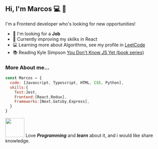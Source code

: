## Hi, I'm Marcos 💻 👋

I'm a Frontend developer who's looking for new opportunities!

- 🔭 I'm looking for a **Job** 
- 🌱 Currently improving my skilks in React
- 💻 Learning more about Algorithms, see my profile in [LeetCode](https://leetcode.com/Marcos-Coca/) 
- 📚 Reading Kyle Simpson [You Don't Know JS Yet (book series)](https://github.com/getify/You-Dont-Know-JS) 

### More About me...

```javascript
const Marcos = {
  code: [Javascript, Typescript, HTML, CSS, Python],
  skills:{
    Test:Jest,
    Frontend:[React,Redux],
    Frameworks:[Next,Gatsby,Express],
  }
}
```

<img src="https://media.giphy.com/media/LOtqITm3tFmiA/giphy.gif" width="60"/>  Love ***Programming*** and ***learn*** about it, and i would like share knowledge.
